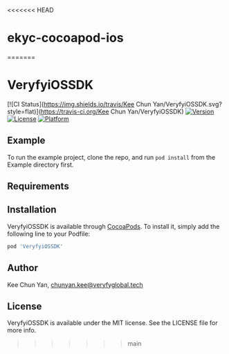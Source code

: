 <<<<<<< HEAD
# ekyc-cocoapod-ios
=======
# VeryfyiOSSDK

[![CI Status](https://img.shields.io/travis/Kee Chun Yan/VeryfyiOSSDK.svg?style=flat)](https://travis-ci.org/Kee Chun Yan/VeryfyiOSSDK)
[![Version](https://img.shields.io/cocoapods/v/VeryfyiOSSDK.svg?style=flat)](https://cocoapods.org/pods/VeryfyiOSSDK)
[![License](https://img.shields.io/cocoapods/l/VeryfyiOSSDK.svg?style=flat)](https://cocoapods.org/pods/VeryfyiOSSDK)
[![Platform](https://img.shields.io/cocoapods/p/VeryfyiOSSDK.svg?style=flat)](https://cocoapods.org/pods/VeryfyiOSSDK)

## Example

To run the example project, clone the repo, and run `pod install` from the Example directory first.

## Requirements

## Installation

VeryfyiOSSDK is available through [CocoaPods](https://cocoapods.org). To install
it, simply add the following line to your Podfile:

```ruby
pod 'VeryfyiOSSDK'
```

## Author

Kee Chun Yan, chunyan.kee@veryfyglobal.tech

## License

VeryfyiOSSDK is available under the MIT license. See the LICENSE file for more info.
>>>>>>> main
